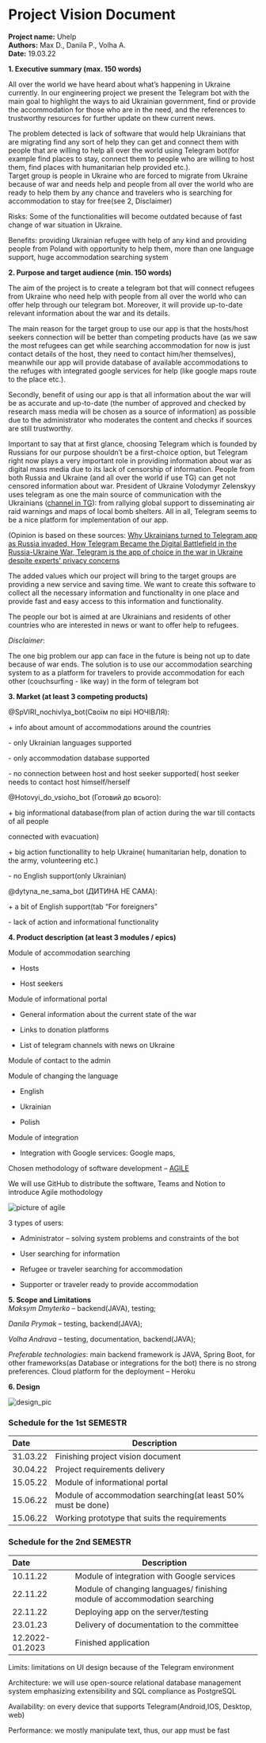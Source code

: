 # Project Vision Document
**Project name:** Uhelp  
**Authors:** Max D., Danila P., Volha A.  
**Date:** 19.03.22  

**1. Executive summary (max. 150 words)**  

All over the world we have  heard about what’s happening in Ukraine currently. In our engineering project we present the Telegram bot with the main goal to highlight the ways to aid Ukrainian government, find or provide the accommodation for those who are in the need, and the references to trustworthy resources for further update on thew current news.

The problem detected is lack of software that would help Ukrainians that are migrating find any sort of help they can get and connect them with people that are willing to help all over the world using Telegram bot(for example find places to stay, connect them to people who are willing to host them, find places with humanitarian help provided etc.).    
Target group is people in Ukraine who are forced to migrate from Ukraine because of war and needs help and people from all over the world who are ready to help them by any chance and travelers who is searching for accommodation to stay for free(see 2, Disclaimer)  

Risks: Some of the functionalities will become outdated because of fast change of war situation in Ukraine.

Benefits: providing Ukrainian refugee with help of any kind and providing people from Poland with opportunity to help them, more than one language support, huge accommodation searching system

**2. Purpose and target audience (min. 150 words)**  

The aim of the project is to create a telegram bot that will connect refugees from Ukraine who need help with people from all over the world who can offer help through our telegram bot. Moreover, it will provide up-to-date relevant information about the war and its details.



The main reason for the target group to use our app is that the hosts/host seekers connection will be better than competing products have (as we saw the most refugees can get while searching accommodation for now is just contact details of the host, they need to contact him/her themselves), meanwhile our app will provide database of available accommodations to the refuges with integrated google services for help (like google maps route to the place etc.).  



Secondly, benefit of using our app is that all information about the war will be as accurate and up-to-date (the number of approved and checked by research mass media will be chosen as a source of information) as possible due to the administrator who moderates the content and checks if sources are still trustworthy.



Important to say that at first glance, choosing Telegram which is founded by Russians for our purpose shouldn’t be a first-choice option, but Telegram right now plays a very important role in providing information about war as digital mass media due to its lack of censorship of information. People from both Russia and Ukraine (and all over the world if use TG) can get not censored information about war. President of Ukraine Volodymyr Zelenskyy uses telegram as one the main source of communication with the Ukrainians ([channel in TG](https://t.me/V_Zelenskiy_official)): from rallying global support to disseminating air raid warnings and maps of local bomb shelters. All in all, Telegram seems to be a nice platform for implementation of our app.

(Opinion is based on these sources: [Why Ukrainians turned to Telegram app as Russia invaded, How Telegram Became the Digital Battlefield in the Russia-Ukraine War, Telegram is the app of choice in the war in Ukraine despite experts' privacy concerns](https://www.npr.org/2022/03/14/1086483703/telegram-ukraine-war-russia?t=1650114416921)



 The added values which our project will bring to the target groups are providing a new service and saving time. We want to create this software to collect all the necessary information and functionality in one place and provide fast and easy access to this information and functionality.

The people our bot is aimed at are Ukrainians and residents of other countries who are interested in news or want to offer help to refugees.



*Disclaimer*:

The one big problem our app can face in the future is being not up to date because of war ends. The solution is to use our accommodation searching system to as a platform for travelers to provide accommodation for each other (couchsurfing - like way) in the form of telegram bot

**3. Market (at least 3 competing products)**

@SpVIRI_nochivlya_bot(Своїм по вірі НОЧІВЛЯ):

\+ info about amount of accommodations around the countries

\- only Ukrainian languages supported

\- only accommodation database supported

\- no connection between host and host seeker supported( host seeker needs to contact host 		himself/herself



@Hotovyi_do_vsioho_bot  (Готовий до всього):

\+ big informational database(from plan of action during the war till contacts of all people        

connected with evacuation)

\+ big action functionallity to help Ukraine( humanitarian help, donation to the army, 		volunteering etc.)

\- no English support(only Ukrainian)

@dytyna_ne_sama_bot (ДИТИНА НЕ САМА):

\+ a bit of English support(tab “For foreigners”

\- lack of action and informational functionality


**4. Product description (at least 3 modules / epics)**

Module of accommodation searching
- Hosts

- Host seekers

Module of informational portal

- General information about the current state of the war

- Links to donation platforms

- List of telegram channels with news on Ukraine

Module of contact to the admin

Module of changing the language

- English

- Ukrainian

- Polish

Module of integration

- Integration with Google services: Google maps,

Chosen methodology of software development – [AGILE](https://www.synopsys.com/blogs/software-security/top-4-software-development-methodologies/)

We will use GitHub to distribute the software, Teams and Notion to introduce Agile mothodology

![picture of agile](https://github.com/realtehcman/Uhelp/blob/main/documents/pictures/agile_pic.jpg?raw=true)

3 types of users:

- Administrator – solving system problems and constraints of the bot

- User searching for information

- Refugee or traveler searching for accommodation

- Supporter or traveler ready to provide accommodation

**5. Scope and Limitations**  
*Maksym Dmyterko* – backend(JAVA), testing;

*Danila Prymak* – testing, backend(JAVA);

*Volha Andrava* – testing, documentation, backend(JAVA);

*Preferable technologies*: main backend framework is JAVA, Spring Boot, for other frameworks(as Database or integrations for the bot) there is no strong preferences. Cloud platform for the deployment – Heroku

**6. Design**

![design_pic](https://github.com/realtehcman/Uhelp/blob/main/documents/pictures/design_pic.png?raw=true)


### Schedule for the 1st SEMESTR   

|Date       | Description|  
| :------   |  ------ |  
| 31.03.22  | Finishing project vision document  |  
| 30.04.22  | Project requirements delivery |  
| 15.05.22  |Module of informational portal  |  
| 15.06.22  |Module of accommodation searching(at least 50% must be done)  |  
| 15.06.22  |Working prototype that suits the requirements |  


### Schedule for the 2nd SEMESTR   

|Date       | Description|  
| :------   |  ------ |  
| 10.11.22  | Module of integration with Google services  |
| 22.11.22 | Module of changing languages/ finishing module of accommodation searching |  
| 22.11.22  | Deploying app on the server/testing  |  
| 23.01.23  | Delivery of documentation to the committee  |
| 12.2022-01.2023  | Finished application|


Limits: limitations on UI design because of the Telegram environment

Architecture: we will use open-source relational database management system emphasizing extensibility and SQL compliance as PostgreSQL

Availability: on every device that supports Telegram(Android,IOS, Desktop, web)

Performance: we mostly manipulate text, thus, our app must be fast
